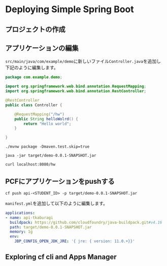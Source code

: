 # Deploying Simple Spring Boot

## プロジェクトの作成

## アプリケーションの編集
`src/main/java/com/example/demo`に新しいファイル`Controller.java`を追加し下記のように編集します。

```java
package com.example.demo;

import org.springframework.web.bind.annotation.RequestMapping;
import org.springframework.web.bind.annotation.RestController;

@RestController
public class Controller {

    @RequestMapping("/hw")
    public String helloWolrd() {
        return "Hello world";
    }

}
```

```shell
./mvnw package -Dmaven.test.skip=true
```

```shell
java -jar target/demo-0.0.1-SNAPSHOT.jar
```

```shell
curl localhost:8080/hw
```

## PCFにアプリケーションをpushする
```shell
cf push api-<STUDENT_ID> -p target/demo-0.0.1-SNAPSHOT.jar
```

`manifest.yml`を追加して以下のように編集します。
```yaml
applications:
- name: api-tkaburagi
  buildpack: https://github.com/cloudfoundry/java-buildpack.git#v4.16
  path: target/demo-0.0.1-SNAPSHOT.jar
  memory: 1g
  env:
    JBP_CONFIG_OPEN_JDK_JRE: '{ jre: { version: 11.0.+}}'
```

## Exploring cf cli and Apps Manager
